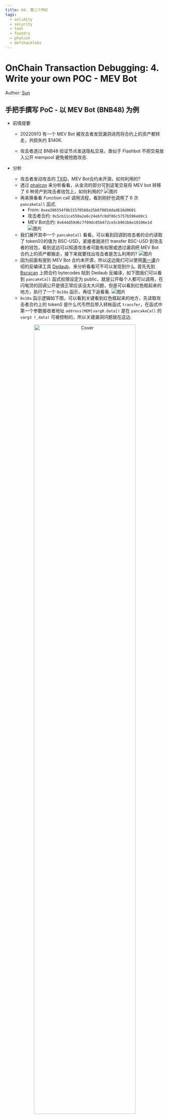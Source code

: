 ```yaml
---
title: 04. 第二个POC
tags:
  - solidity
  - security
  - tool
  - foundry
  - phalcon
  - defihacklabs
---
```

# OnChain Transaction Debugging: 4. Write your own POC - MEV Bot

Author: [Sun](https://twitter.com/1nf0s3cpt)

## 手把手撰写 PoC - 以 MEV Bot (BNB48) 为例
- 前情提要
    - 20220913 有一个 MEV Bot 被攻击者发现漏洞进而将合约上的资产都转走，共损失约 $140K.

    - 攻击者透过 BNB48 验证节点发送隐私交易，类似于 Flashbot 不把交易放入公开 mempool 避免被抢跑攻击.
    
- 分析
    - 攻击者发动攻击的 [TXID](https://bscscan.com/tx/0xd48758ef48d113b78a09f7b8c7cd663ad79e9965852e872fdfc92234c3e598d2)，MEV Bot合约未开源，如何利用的?
    - 透过 [phalcon](https://phalcon.blocksec.com/tx/bsc/0xd48758ef48d113b78a09f7b8c7cd663ad79e9965852e872fdfc92234c3e598d2) 来分析看看，从金流的部分可到这笔交易将 MEV bot 转移了 6 种资产到攻击者钱包上，如何利用的?
![图片](https://user-images.githubusercontent.com/52526645/211201079-e7c5cc3b-64f8-4146-ab0e-7dd46b535cc9.png)
    - 再来换看看 Function call 调用流程，看到刚好也调用了 6 次 `pancakeCall` 函式.
        - From: `0xee286554f8b315f0560a15b6f085ddad616d0601`
        - 攻击者合约: `0x5cb11ce550a2e6c24ebfc8df86c5757b596e69c1`
        - MEV Bot合约: `0x64dd59d6c7f09dc05b472ce5cb961b6e10106e1d`
 ![图片](https://user-images.githubusercontent.com/52526645/211201456-8b6f7bca-677d-40a2-b81b-fd6af18f94fd.png)
    - 我们展开其中一个 `pancakeCall` 看看，可以看到回调到攻击者的合约读取了 token0()的值为 BSC-USD，紧接者就进行 transfer BSC-USD 到攻击者的钱包，看到这边可以知道攻击者可能有权限或透过漏洞把 MEV Bot 合约上的资产都搬走，接下来就要找出攻击者是怎么利用的?
    ![图片](https://user-images.githubusercontent.com/52526645/211201744-9895803a-5f72-4f14-b147-b67b204bee75.png)
    - 因为前面有提到 MEV Bot 合约未开源，所以这边我们可以使用[第一课](https://github.com/SunWeb3Sec/DeFiHackLabs/tree/main/academy/onchain_debug/01_tools)介绍的反编译工具 [Dedaub](https://library.dedaub.com/decompile)，来分析看看可不可以发现到什么. 首先先到 [Bscscan](https://bscscan.com/address/0x64dd59d6c7f09dc05b472ce5cb961b6e10106e1d#code) 上把合约 bytecodes 贴到 Dedaub 反编译，如下图我们可以看到 `pancakeCall` 函式权限设定为 public，就是公开每个人都可以调用，在闪电贷的回调公开是很正常应该没太大问题，但是可以看到红色框起来的地方，执行了一个 `0x10a` 函示，再往下追看看.
    ![图片](https://user-images.githubusercontent.com/52526645/211202573-b4a4847d-a617-42c8-84d0-0f2dbd38a632.png)
   - `0x10a` 函示逻辑如下图，可以看到关键看到红色框起来的地方，先读取攻击者合约上的 token0 是什么代币然后带入转帐函式 `transfer`，在函式中第一个参数接收者地址 `address(MEM[varg0.data])` 是在 `pancakeCall` 的 `varg3 (_data)` 可被控制的，所以关键漏洞问题就在这边.
   
<div align="center">
<img src="https://user-images.githubusercontent.com/52526645/211204177-fbebe377-23b0-4b0c-bb3e-dcb64dba2afc.png" alt="Cover" width="80%"/>
</div>

   - 再来回头看看攻击者呼叫 `pancakeCall`的 payload，`_data` 带入的前 32 bytes 就是收款方的钱包地址.

<div align="center">
<img src="https://user-images.githubusercontent.com/52526645/211453390-502db65b-cf82-4805-a463-04fc5c7e0dce.png" alt="Cover" width="80%"/>
</div>

- 开发 POC
    - 通过以上分析攻击流程后，开发 POC 的合约的逻辑就是呼叫 MEV bot 合约的 `pancakeCall` 然后带入对应的参数，关键是 `_data` 指定收款钱包地址，再来是合约中要有 token0，token1 函式来满足合约逻辑. 自己可以动手写写看. 
    - 解答: [POC](https://github.com/SunWeb3Sec/DeFiHackLabs/blob/main/src/test/BNB48MEVBot_exp.sol) 参考.
    
<div align="center">
<img src="https://user-images.githubusercontent.com/52526645/211204852-4fa65835-17f7-4c91-80ab-79f5b46125df.png" alt="Cover" width="80%"/>
</div>

## 延伸学习
- Foundry trace
    - 使用 Foundry 也可以列出该笔交易的 function traces，使用方式如下:
    
    `cast run 0xd48758ef48d113b78a09f7b8c7cd663ad79e9965852e872fdfc92234c3e598d2 --quick --rpc-url https://rpc.ankr.com/bsc`

<div align="center">
<img src="https://user-images.githubusercontent.com/52526645/211562868-12fde773-948c-47a9-acaf-6f744438925e.png" alt="Cover" width="80%"/>
</div>

- Foundry debug
    - 也可以使用 Foundry 来 debug transaction，使用方式如下:  
    
    `cast run 0xd48758ef48d113b78a09f7b8c7cd663ad79e9965852e872fdfc92234c3e598d2 --quick --debug  --rpc-url https://rpc.ankr.com/bsc`

<div align="center">
<img src="https://user-images.githubusercontent.com/52526645/211565713-fdf3784f-da54-42e8-ad60-591ecac38c15.png" alt="Cover" width="80%"/>
</div>

## 学习资源

[Flashbots: Kings of The Mempool](https://noxx.substack.com/p/flashbots-kings-of-the-mempool?utm_source=profile&utm_medium=reader2)

[MEV Markets Part 1: Proof of Work](https://mirror.xyz/0xshittrader.eth/WiV8DM3I6abNMVsXf-DqioYb2NglnfjmM-zSsw2ruG8)

[MEV Markets Part 2: Proof of Stake](https://mirror.xyz/0xshittrader.eth/c6J_PCK87K3joTWmLEtG6qVN6BFXLBZxQniReYSEjLI)

[MEV Markets Part 3: Payment for Order Flow](https://mirror.xyz/0xshittrader.eth/f2VSuoZ91vAbCv82MtWM-Gosyf_DeUXfPlDx3EYV3RM)

[Ethers极简入门: 25. Flashbots](https://github.com/WTFAcademy/WTF-Ethers/tree/main/25_Flashbots)
